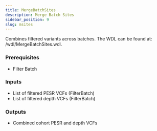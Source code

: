 ```yaml
---
title: MergeBatchSites
description: Merge Batch Sites
sidebar_position: 9
slug: msites
---
```


Combines filtered variants across batches. The WDL can be found at: /wdl/MergeBatchSites.wdl.

### Prerequisites
- Filter Batch

### Inputs

- List of filtered PESR VCFs (FilterBatch)
- List of filtered depth VCFs (FilterBatch)

### Outputs

- Combined cohort PESR and depth VCFs
